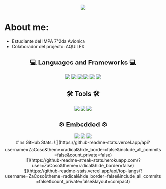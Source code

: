 <p align="center">
<img src="https://static.wixstatic.com/media/ece9ad_22177441ef094a0a8dd4a5309195de7e~mv2.png/v1/fill/w_476,h_150,al_c,lg_1,enc_auto/Impa%20Logo.png">
</p>
<h1>About me:</h1>
<ul>
<li>Estudiante del IMPA 7°2da Avionica</li>
<li>Colaborador del projecto: AQUILES</li>
</ul> 

<h2 align="center">💻 Languages and Frameworks 💻</h2>
<div align="center">
    <img src="https://img.shields.io/badge/python-3670A0?style=for-the-badge&logo=python&logoColor=ffdd54">
    <img src="https://img.shields.io/badge/CMake-%23008FBA.svg?style=for-the-badge&logo=cmake&logoColor=white">
    <img src="https://img.shields.io/badge/numpy-%23013243.svg?style=for-the-badge&logo=numpy&logoColor=white">
    <img src="https://img.shields.io/badge/html5-%23E34F26.svg?style=for-the-badge&logo=html5&logoColor=white">
    <img src="https://img.shields.io/badge/css3-%231572B6.svg?style=for-the-badge&logo=css3&logoColor=white">
    <img src="https://img.shields.io/badge/javascript-%23323330.svg?style=for-the-badge&logo=javascript&logoColor=%23F7DF1E">
</div>

<h2 align="center">🛠️ Tools 🛠️</h2>
<div align="center">
    <img src="https://img.shields.io/badge/Trello-%23026AA7.svg?style=for-the-badge&logo=Trello&logoColor=white">
    <img src="https://img.shields.io/badge/Visual%20Studio%20Code-0078d7.svg?style=for-the-badge&logo=visual-studio-code&logoColor=white">
    <img src="https://img.shields.io/badge/git-%23F05033.svg?style=for-the-badge&logo=git&logoColor=white">
</div>

<h2 align="center">⚙️ Embedded ⚙️</h2>
<div align="center">    
    <img src="https://img.shields.io/badge/c-%2300599C.svg?style=for-the-badge&logo=c&logoColor=white">
    <img src="https://img.shields.io/badge/-RaspberryPi-C51A4A?style=for-the-badge&logo=Raspberry-Pi">
    <img src="https://img.shields.io/badge/-Arduino-00979D?style=for-the-badge&logo=Arduino&logoColor=white">
</div>

<div align="center">    
# 📊 GitHub Stats:
![](https://github-readme-stats.vercel.app/api?username=ZaCoso&theme=radical&hide_border=false&include_all_commits=false&count_private=false)<br/>
![](https://github-readme-streak-stats.herokuapp.com/?user=ZaCoso&theme=radical&hide_border=false)<br/>
![](https://github-readme-stats.vercel.app/api/top-langs/?username=ZaCoso&theme=radical&hide_border=false&include_all_commits=false&count_private=false&layout=compact)
</div>










<!-- 
    <img src="https://img.shields.io/badge/Matplotlib-%23ffffff.svg?style=for-the-badge&logo=Matplotlib&logoColor=black">
    <img src="https://img.shields.io/badge/SciPy-%230C55A5.svg?style=for-the-badge&logo=scipy&logoColor=%white">
    <img src="https://img.shields.io/badge/django-%23092E20.svg?style=for-the-badge&logo=django&logoColor=white">
    <img src="https://img.shields.io/badge/flask-%23000.svg?style=for-the-badge&logo=flask&logoColor=white">
    <img src="https://img.shields.io/badge/react-%2320232a.svg?style=for-the-badge&logo=react&logoColor=%2361DAFB"> -->





